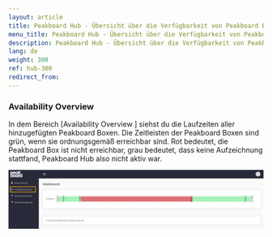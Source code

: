 ```yaml
---
layout: article
title: Peakboard Hub - Übersicht über die Verfügbarkeit von Peakboard Boxen 
menu_title: Peakboard Hub - Übersicht über die Verfügbarkeit von Peakboard Boxen 
description: Peakboard Hub - Übersicht über die Verfügbarkeit von Peakboard Boxen 
lang: de
weight: 300
ref: hub-300
redirect_from:
---
```

### Availability Overview
In dem Bereich [Availability Overview ] siehst du die Laufzeiten aller hinzugefügten Peakboard Boxen. 
Die Zeitleisten der Peakboard Boxen sind grün, wenn sie ordnungsgemäß erreichbar sind. 
Rot bedeutet, die Peakboard Box ist nicht erreichbar, grau bedeutet, dass keine Aufzeichnung stattfand, Peakboard Hub also nicht aktiv war.

![Availability Overview](/assets/images/hub/hub_availabilityoverview.png) 